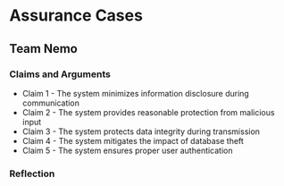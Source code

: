 # Assurance Cases
## Team Nemo

### Claims and Arguments

* Claim 1 - The system minimizes information disclosure during communication
* Claim 2 - The system provides reasonable protection from malicious input
* Claim 3 - The system protects data integrity during transmission
* Claim 4 - The system mitigates the impact of database theft
* Claim 5 - The system ensures proper user authentication

### Reflection
